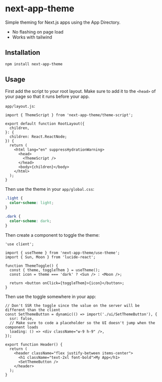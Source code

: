 # next-app-theme

Simple theming for Next.js apps using the App Directory.

- No flashing on page load
- Works with tailwind

## Installation

```bash
npm install next-app-theme
```

## Usage

First add the script to your root layout.
Make sure to add it to the `<head>` of your page so that it runs before your app.

`app/layout.js`:

```tsx
import { ThemeScript } from 'next-app-theme/theme-script';

export default function RootLayout({
  children,
}: {
  children: React.ReactNode;
}) {
  return (
    <html lang="en" suppressHydrationWarning>
      <head>
        <ThemeScript />
      </head>
      <body>{children}</body>
    </html>
  );
}
```

Then use the theme in your `app/global.css`:

```css
.light {
  color-scheme: light;
}

.dark {
  color-scheme: dark;
}
```

Then create a component to toggle the theme:

```tsx
'use client';

import { useTheme } from 'next-app-theme/use-theme';
import { Sun, Moon } from 'lucide-react';

function ThemeToggle() {
  const { theme, toggleThem } = useTheme();
  const icon = theme === 'dark' ? <Sun /> : <Moon />;

  return <button onClick={toggleThem}>{icon}</button>;
}
```

Then use the toggle somewhere in your app:

```tsx
// Don't SSR the toggle since the value on the server will be different than the client
const SetThemeButton = dynamic(() => import('./ui/SetThemeButton'), {
  ssr: false,
  // Make sure to code a placeholder so the UI doesn't jump when the component loads
  loading: () => <div className="w-9 h-9" />,
});

export function Header() {
  return (
    <header className="flex justify-between items-center">
      <h1 className="text-2xl font-bold">My App</h1>
      <SetThemeButton />
    </header>
  );
}
```
